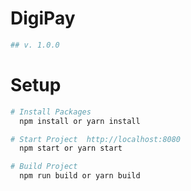 # DigiPay 

```bash
## v. 1.0.0
```

# Setup
```bash
# Install Packages 
  npm install or yarn install

# Start Project  http://localhost:8080
  npm start or yarn start

# Build Project 
  npm run build or yarn build

```